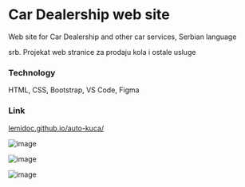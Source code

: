 # Car Dealership web site #
Web site for Car Dealership and other car services, Serbian language

srb. Projekat web stranice za prodaju kola i ostale usluge

### Technology ###
HTML, CSS, Bootstrap, VS Code, Figma

### Link ###
[lemidoc.github.io/auto-kuca/](https://lemidoc.github.io/auto-kuca/)


![image](https://github.com/lemidoc/auto-kuca/assets/156967555/b3869d2a-597d-404c-8dde-c76933c07d1c)

![image](https://github.com/lemidoc/auto-kuca/assets/156967555/344a2225-f248-4c81-a401-7de2f90bddaa)

![image](https://github.com/lemidoc/auto-kuca/assets/156967555/8a102100-db63-4c6f-9742-91d149c539ff)


